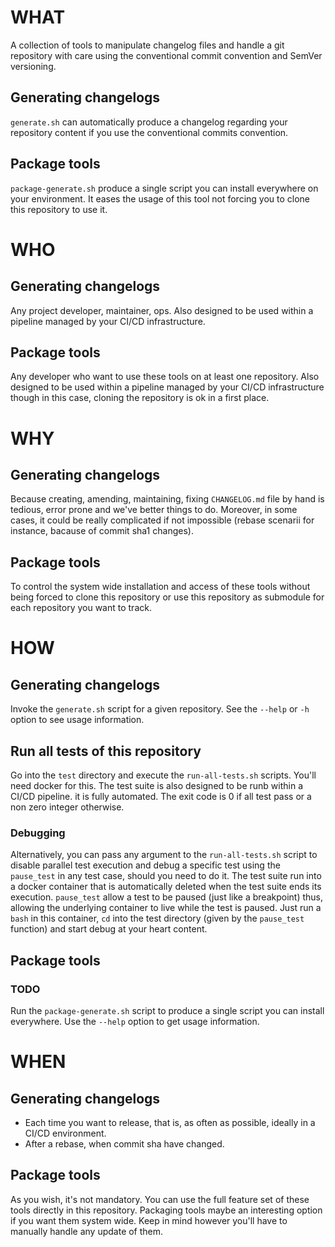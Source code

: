 # WHAT

A collection of tools to manipulate changelog files and handle a git repository
with care using the conventional commit convention and SemVer versioning.

## Generating changelogs

`generate.sh` can automatically produce a changelog regarding your repository
content if you use the conventional commits convention.

## Package tools

`package-generate.sh` produce a single script you can install everywhere on
your environment. It eases the usage of this tool not forcing you to clone this
repository to use it.

# WHO

## Generating changelogs

Any project developer, maintainer, ops.
Also designed to be used within a pipeline managed by your CI/CD
infrastructure.

## Package tools

Any developer who want to use these tools on at least one repository. Also
designed to be used within a pipeline managed by your CI/CD infrastructure
though in this case, cloning the repository is ok in a first place.

# WHY

## Generating changelogs

Because creating, amending, maintaining, fixing `CHANGELOG.md` file by hand is
tedious, error prone and we've better things to do.
Moreover, in some cases, it could be really complicated if not impossible
(rebase scenarii for instance, bacause of commit sha1 changes).

## Package tools

To control the system wide installation and access of these tools without being
forced to clone this repository or use this repository as submodule for each
repository you want to track.

# HOW

## Generating changelogs

Invoke the `generate.sh` script for a given repository. See the `--help` or
`-h` option to see usage information.

## Run all tests of this repository

Go into the `test` directory and execute the `run-all-tests.sh` scripts.
You'll need docker for this. The test suite is also designed to be runb within
a CI/CD pipeline. it is fully automated. The exit code is 0 if all test pass or
a non zero integer otherwise.

### Debugging

Alternatively, you can pass any argument to the `run-all-tests.sh` script to
disable parallel test execution and debug a specific test using the
`pause_test` in any test case, should you need to do it.
The test suite run into a docker container that is automatically deleted when
the test suite ends its execution.
`pause_test` allow a test to be paused (just like a breakpoint) thus, allowing
the underlying container to live while the test is paused.
Just run a `bash` in this container, `cd` into the test directory (given by the
`pause_test` function) and start debug at your heart content.

## Package tools

### TODO

Run the `package-generate.sh` script to produce a single script you can install
everywhere. Use the `--help` option to get usage information.

# WHEN

## Generating changelogs

- Each time you want to release, that is, as often as possible, ideally in a
  CI/CD environment.
- After a rebase, when commit sha have changed.

## Package tools

As you wish, it's not mandatory. You can use the full feature set of these
tools directly in this repository. Packaging tools maybe an interesting option
if you want them system wide. Keep in mind however you'll have to manually
handle any update of them.
